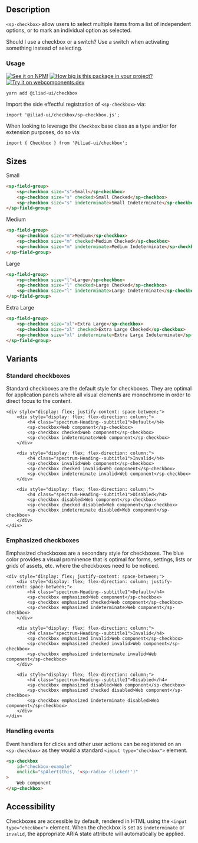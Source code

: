 ## Description

`<sp-checkbox>` allow users to select multiple items from a list of independent
options, or to mark an individual option as selected.

Should I use a checkbox or a switch? Use a switch when activating something
instead of selecting.

### Usage

[![See it on NPM!](https://img.shields.io/npm/v/@iliad-ui/checkbox?style=for-the-badge)](https://www.npmjs.com/package/@iliad-ui/checkbox)
[![How big is this package in your project?](https://img.shields.io/bundlephobia/minzip/@iliad-ui/checkbox?style=for-the-badge)](https://bundlephobia.com/result?p=@iliad-ui/checkbox)
[![Try it on webcomponents.dev](https://img.shields.io/badge/Try%20it%20on-webcomponents.dev-green?style=for-the-badge)](https://webcomponents.dev/edit/collection/fO75441E1Q5ZlI0e9pgq/jeIGAXHMUrTp6hGMquoD/src/index.ts)

```
yarn add @iliad-ui/checkbox
```

Import the side effectful registration of `<sp-checkbox>` via:

```
import '@iliad-ui/checkbox/sp-checkbox.js';
```

When looking to leverage the `Checkbox` base class as a type and/or for extension purposes, do so via:

```
import { Checkbox } from '@iliad-ui/checkbox';
```

## Sizes

<sp-tabs selected="m" auto label="Size Attribute Options">
<sp-tab value="s">Small</sp-tab>
<sp-tab-panel value="s">

```html demo
<sp-field-group>
    <sp-checkbox size="s">Small</sp-checkbox>
    <sp-checkbox size="s" checked>Small Checked</sp-checkbox>
    <sp-checkbox size="s" indeterminate>Small Indeterminate</sp-checkbox>
</sp-field-group>
```

</sp-tab-panel>
<sp-tab value="m">Medium</sp-tab>
<sp-tab-panel value="m">

```html demo
<sp-field-group>
    <sp-checkbox size="m">Medium</sp-checkbox>
    <sp-checkbox size="m" checked>Medium Checked</sp-checkbox>
    <sp-checkbox size="m" indeterminate>Medium Indeterminate</sp-checkbox>
</sp-field-group>
```

</sp-tab-panel>
<sp-tab value="l">Large</sp-tab>
<sp-tab-panel value="l">

```html demo
<sp-field-group>
    <sp-checkbox size="l">Large</sp-checkbox>
    <sp-checkbox size="l" checked>Large Checked</sp-checkbox>
    <sp-checkbox size="l" indeterminate>Large Indeterminate</sp-checkbox>
</sp-field-group>
```

</sp-tab-panel>
<sp-tab value="xl">Extra Large</sp-tab>
<sp-tab-panel value="xl">

```html demo
<sp-field-group>
    <sp-checkbox size="xl">Extra Large</sp-checkbox>
    <sp-checkbox size="xl" checked>Extra Large Checked</sp-checkbox>
    <sp-checkbox size="xl" indeterminate>Extra Large Indeterminate</sp-checkbox>
</sp-field-group>
```

</sp-tab-panel>
</sp-tabs>

## Variants

### Standard checkboxes

Standard checkboxes are the default style for checkboxes. They are optimal for
application panels where all visual elements are monochrome in order to direct
focus to the content.

```html-live
<div style="display: flex; justify-content: space-between;">
    <div style="display: flex; flex-direction: column;">
        <h4 class="spectrum-Heading--subtitle1">Default</h4>
        <sp-checkbox>Web component</sp-checkbox>
        <sp-checkbox checked>Web component</sp-checkbox>
        <sp-checkbox indeterminate>Web component</sp-checkbox>
    </div>

    <div style="display: flex; flex-direction: column;">
        <h4 class="spectrum-Heading--subtitle1">Invalid</h4>
        <sp-checkbox invalid>Web component</sp-checkbox>
        <sp-checkbox checked invalid>Web component</sp-checkbox>
        <sp-checkbox indeterminate invalid>Web component</sp-checkbox>
    </div>

    <div style="display: flex; flex-direction: column;">
        <h4 class="spectrum-Heading--subtitle1">Disabled</h4>
        <sp-checkbox disabled>Web component</sp-checkbox>
        <sp-checkbox checked disabled>Web component</sp-checkbox>
        <sp-checkbox indeterminate disabled>Web component</sp-checkbox>
    </div>
</div>
```

### Emphasized checkboxes

Emphasized checkboxes are a secondary style for checkboxes. The blue color
provides a visual prominence that is optimal for forms, settings, lists or grids
of assets, etc. where the checkboxes need to be noticed.

```html-live
<div style="display: flex; justify-content: space-between;">
    <div style="display: flex; flex-direction: column; justify-content: space-between;">
        <h4 class="spectrum-Heading--subtitle1">Default</h4>
        <sp-checkbox emphasized>Web component</sp-checkbox>
        <sp-checkbox emphasized checked>Web component</sp-checkbox>
        <sp-checkbox emphasized indeterminate>Web component</sp-checkbox>
    </div>

    <div style="display: flex; flex-direction: column;">
        <h4 class="spectrum-Heading--subtitle1">Invalid</h4>
        <sp-checkbox emphasized invalid>Web component</sp-checkbox>
        <sp-checkbox emphasized checked invalid>Web component</sp-checkbox>
        <sp-checkbox emphasized indeterminate invalid>Web component</sp-checkbox>
    </div>

    <div style="display: flex; flex-direction: column;">
        <h4 class="spectrum-Heading--subtitle1">Disabled</h4>
        <sp-checkbox emphasized disabled>Web component</sp-checkbox>
        <sp-checkbox emphasized checked disabled>Web component</sp-checkbox>
        <sp-checkbox emphasized indeterminate disabled>Web component</sp-checkbox>
    </div>
</div>
```

### Handling events

Event handlers for clicks and other user actions can be registered on an `<sp-checkbox>` as they would a standard `<input type="checkbox">` element.

```html
<sp-checkbox
    id="checkbox-example"
    onclick="spAlert(this, '<sp-radio> clicked!')"
>
    Web component
</sp-checkbox>
```

## Accessibility

Checkboxes are accessible by default, rendered in HTML using the `<input type="checkbox">` element. When the checkbox is set as `indeterminate` or
`invalid`, the appropriate ARIA state attribute will automatically be applied.
